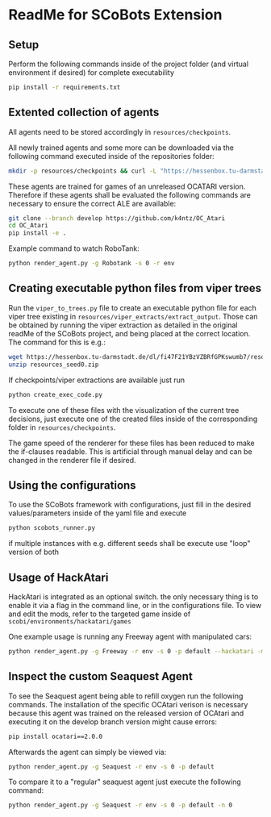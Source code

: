 # ReadMe for SCoBots Extension
## Setup
Perform the following commands inside of the project folder (and virtual environment if desired) for complete executability
```bash
pip install -r requirements.txt
```


## Extented collection of agents
All agents need to be stored accordingly in ```resources/checkpoints```.

All newly trained agents and some more can be downloaded via the following command executed inside of the repositories folder:
```bash
mkdir -p resources/checkpoints && curl -L "https://hessenbox.tu-darmstadt.de/getlink/fiRmSTLCkMww8nQMd3naPnm6/checkpoints.zip" -o resources/checkpoints/temp.zip && unzip -o resources/checkpoints/temp.zip -d resources/checkpoints && rm resources/checkpoints/temp.zip
```
 
These agents are trained for games of an unreleased OCATARI version. Therefore if these agents shall be evaluated the following commands are necessary to ensure the correct ALE are available:
```bash
git clone --branch develop https://github.com/k4ntz/OC_Atari
cd OC_Atari
pip install -e .
```

Example command to watch RoboTank:
```bash
python render_agent.py -g Robotank -s 0 -r env
```

## Creating executable python files from viper trees
Run the ```viper_to_trees.py``` file to create an executable python file for each viper tree existing in ```resources/viper_extracts/extract_output```.
Those can be obtained by running the viper extraction as detailed in the original readMe of the SCoBots project, and being placed at the correct location. The command for this is e.g.:
```bash
wget https://hessenbox.tu-darmstadt.de/dl/fi47F21YBzVZBRfGPKswumb7/resources_seed0.zip
unzip resources_seed0.zip
```

If checkpoints/viper extractions are available just run
```bash
python create_exec_code.py
```

To execute one of these files with the visualization of the current tree decisions, just execute one of the created files inside of the corresponding folder in ```resources/checkpoints```.

The game speed of the renderer for these files has been reduced to make the if-clauses readable. This is artificial through manual delay and can be changed in the renderer file if desired.

## Using the configurations
To use the SCoBots framework with configurations, just fill in the desired values/parameters inside of the yaml file and execute
```bash
python scobots_runner.py
```

if multiple instances with e.g. different seeds shall be execute use "loop" version of both


## Usage of HackAtari
HackAtari is integrated as an optional switch. the only necessary thing is to enable it via a flag in the command line, or in the configurations file.
To view and edit the mods, refer to the targeted game inside of ```scobi/environments/hackatari/games```

One example usage is running any Freeway agent with manipulated cars:
```bash
python render_agent.py -g Freeway -r env -s 0 -p default --hackatari -mods speed1
```

## Inspect the custom Seaquest Agent
To see the Seaquest agent being able to refill oxygen run the following commands. The installation of the specific OCAtari verison is necessary because this agent was trained on the released version of OCAtari and executing it on the develop branch version might cause errors:
```bash
pip install ocatari==2.0.0
```

Afterwards the agent can simply be viewed via:
```bash
python render_agent.py -g Seaquest -r env -s 0 -p default
```

To compare it to a "regular" seaquest agent just execute the following command:
```bash
python render_agent.py -g Seaquest -r env -s 0 -p default -n 0
```
